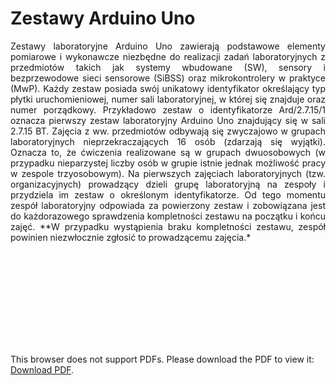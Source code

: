 # Zestawy Arduino Uno

<p align="justify">
Zestawy laboratoryjne Arduino Uno zawierają podstawowe elementy pomiarowe i wykonawcze niezbędne do realizacji zadań laboratoryjnych z przedmiotów takich jak systemy wbudowane (SW), sensory i bezprzewodowe sieci sensorowe (SiBSS) oraz mikrokontrolery w praktyce (MwP). Każdy zestaw posiada swój unikatowy identyfikator określający typ płytki uruchomieniowej, numer sali laboratoryjnej, w której się znajduje oraz numer porządkowy. Przykładowo zestaw o identyfikatorze Ard/2.7.15/1 oznacza pierwszy zestaw laboratoryjny Arduino Uno znajdujący się w sali 2.7.15 BT. Zajęcia z ww. przedmiotów odbywają się zwyczajowo w grupach laboratoryjnych nieprzekraczających 16 osób (zdarzają się wyjątki). Oznacza to, że ćwiczenia realizowane są w grupach dwuosobowych (w przypadku nieparzystej liczby osób w grupie istnie jednak możliwość pracy w zespole trzyosobowym). Na pierwszych zajęciach laboratoryjnych (tzw. organizacyjnych) prowadzący dzieli grupę laboratoryjną na zespoły i przydziela im zestaw o określonym identyfikatorze. Od tego momentu zespół laboratoryjny odpowiada za powierzony zestaw i zobowiązana jest do każdorazowego sprawdzenia kompletności zestawu na początku i końcu zajęć. **W przypadku wystąpienia braku kompletności zestawu, zespół powinien niezwłocznie zgłosić to prowadzącemu zajęcia.*
</p>

<object data="https://www.cs.put.poznan.pl/aantonowicz/grades/sw_s.pdf" type="application/pdf" width="700px" height="700px">
    <embed src="https://www.cs.put.poznan.pl/aantonowicz/grades/sw_s.pdf">
        <p>This browser does not support PDFs. Please download the PDF to view it: <a href="https://www.cs.put.poznan.pl/aantonowicz/grades/sw_s.pdf">Download PDF</a>.</p>
    </embed>
</object>
